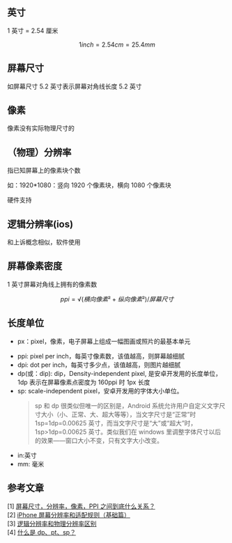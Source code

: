 ## 英寸

1 英寸 = 2.54 厘米

```math
1 inch = 2.54cm = 25.4mm
```

## 屏幕尺寸

如屏幕尺寸 5.2 英寸表示屏幕对角线长度 5.2 英寸

## 像素

像素没有实际物理尺寸的

## （物理）分辨率

指已知屏幕上的像素块个数

如：1920\*1080：竖向 1920 个像素块，横向 1080 个像素块

硬件支持

## 逻辑分辨率(ios)

和上诉概念相似，软件使用

## 屏幕像素密度

1 英寸屏幕对角线上拥有的像素数

```math
ppi = √(横向像素²+纵向像素²)/屏幕尺寸
```

## 长度单位

- px：pixel，像素，电子屏幕上组成一幅图画或照片的最基本单元
<!-- - pt: point，点，印刷行业常用单位，等于 1/72 英寸（逻辑像素点？？） -->
- ppi: pixel per inch，每英寸像素数，该值越高，则屏幕越细腻
- dpi: dot per inch，每英寸多少点，该值越高，则图片越细腻
- dp(或：dip): dip，Density-independent pixel, 是安卓开发用的长度单位，1dp 表示在屏幕像素点密度为 160ppi 时 1px 长度
- sp: scale-independent pixel，安卓开发用的字体大小单位。
  > sp 和 dp 很类似但唯一的区别是，Android 系统允许用户自定义文字尺寸大小（小、正常、大、超大等等），当文字尺寸是“正常”时 1sp=1dp=0.00625 英寸，而当文字尺寸是“大”或“超大”时，1sp>1dp=0.00625 英寸。类似我们在 windows 里调整字体尺寸以后的效果——窗口大小不变，只有文字大小改变。
- in:英寸
- mm: 毫米

## 参考文章

[1] [屏幕尺寸，分辨率，像素，PPI 之间到底什么关系？](http://www.woshipm.com/ucd/198774.html)  
[2] [iPhone 屏幕分辨率和适配规则（基础篇）](https://www.jianshu.com/p/41a8ccdf91ed)  
[3] [逻辑分辨率和物理分辨率区别](https://www.zhihu.com/question/40506180 )  
[4] [什么是 dp、pt、sp？](https://zhuanlan.zhihu.com/p/26481853)
